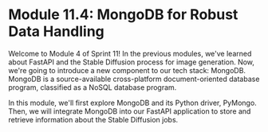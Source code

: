 # Module 11.4: MongoDB for Robust Data Handling

Welcome to Module 4 of Sprint 11! In the previous modules, we've learned about FastAPI and the Stable Diffusion process for image generation. Now, we're going to introduce a new component to our tech stack: MongoDB. MongoDB is a source-available cross-platform document-oriented database program, classified as a NoSQL database program.

In this module, we'll first explore MongoDB and its Python driver, PyMongo. Then, we will integrate MongoDB into our FastAPI application to store and retrieve information about the Stable Diffusion jobs.

